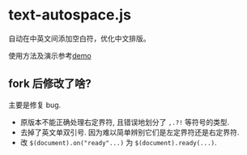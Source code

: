 text-autospace.js
=================

自动在中英文间添加空白符，优化中文排版。

使用方法及演示参考[demo](http://mastermay.github.io/text-autospace.js/)

## fork 后修改了啥?

主要是修复 bug. 

- 原版本不能正确处理右定界符, 且错误地划分了 `,.?!` 等符号的类型. 
- 去掉了英文单双引号. 因为难以简单辨别它们是左定界符还是右定界符.
- 改 `$(document).on("ready"...)` 为 `$(document).ready(...)`. 